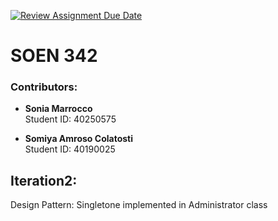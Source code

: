 [![Review Assignment Due Date](https://classroom.github.com/assets/deadline-readme-button-22041afd0340ce965d47ae6ef1cefeee28c7c493a6346c4f15d667ab976d596c.svg)](https://classroom.github.com/a/-9QgYBSe)
# SOEN 342 

### Contributors:
- **Sonia Marrocco**  
  Student ID: 40250575

- **Somiya Amroso Colatosti**  
  Student ID: 40190025

## Iteration2:
  Design Pattern: Singletone implemented in Administrator class
